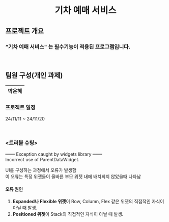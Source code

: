 <h1 align="center">
기차 예매 서비스
</h1>

## 프로젝트 개요

### “기차 예매 서비스" 는 필수기능이 적용된 프로그램입니다.

<br/>

## 팀원 구성(개인 과제)

| **박은혜** |
| :--------: |

### 프로젝트 일정

24/11/11 ~ 24/11/20

<br/>

### <트러블 슈팅>

═══ Exception caught by widgets library ═══ <br>
Incorrect use of ParentDataWidget.

UI를 구성하는 과정에서 오류가 발생함 <br>
이 오류는 특정 위젯들이 올바른 부모 위젯 내에 배치되지 않았을때 나타남

#### 오류 원인

1. <b>Expanded나 Flexible 위젯</b>이 Row, Column, Flex 같은 위젯의 직접적인 자식이 아닐 때 발생.
2. <b>Positioned 위젯</b>이 Stack의 직접적인 자식이 아닐 때 발생.
